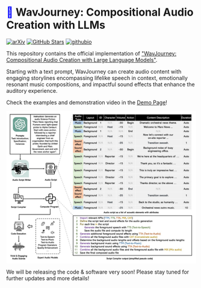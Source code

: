 # <span style="color: blue;">🎵</span> WavJourney: Compositional Audio Creation with LLMs
[![arXiv](https://img.shields.io/badge/arXiv-Paper-<COLOR>.svg)](https://github.com/Audio-AGI/WavJourney_demopage/blob/main/WavJourney_arXiv.pdf) [![GitHub Stars](https://img.shields.io/github/stars/Audio-AGI/WavJourney?style=social)](https://github.com/Audio-AGI/WavJourney/) [![githubio](https://img.shields.io/badge/GitHub.io-Demo_Page-blue?logo=Github&style=flat-square)](https://audio-agi.github.io/WavJourney_demopage/) 


This repository contains the official implementation of ["WavJourney: Compositional Audio Creation with Large Language Models"](https://github.com/Audio-AGI/WavJourney_demopage/blob/main/WavJourney_arXiv.pdf).

Starting with a text prompt, WavJourney can create audio content with engaging storylines encompassing lifelike speech in context, emotionally resonant music compositions, and impactful sound effects that enhance the auditory experience.  

Check the examples and demonstration video in the [Demo Page](https://audio-agi.github.io/WavJourney_demopage/)!

<p align="center">
  <img align="middle" width="800" src="assets/WavJourney.png"/>
</p>

We will be releasing the code & software very soon! Please stay tuned for further updates and more details!
